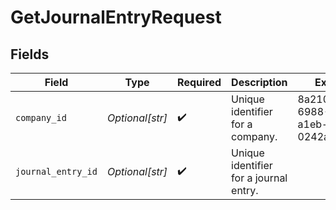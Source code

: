 # GetJournalEntryRequest


## Fields

| Field                                  | Type                                   | Required                               | Description                            | Example                                |
| -------------------------------------- | -------------------------------------- | -------------------------------------- | -------------------------------------- | -------------------------------------- |
| `company_id`                           | *Optional[str]*                        | :heavy_check_mark:                     | Unique identifier for a company.       | 8a210b68-6988-11ed-a1eb-0242ac120002   |
| `journal_entry_id`                     | *Optional[str]*                        | :heavy_check_mark:                     | Unique identifier for a journal entry. |                                        |